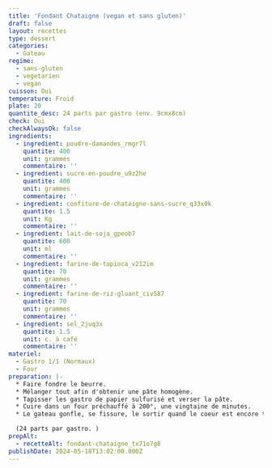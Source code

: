 ```yaml
---
title: 'Fondant Chataigne (vegan et sans gluten)'
draft: false
layout: recettes
type: dessert
categories:
  - Gateau
regime:
  - sans-gluten
  - vegetarien
  - vegan
cuisson: Oui
temperature: Froid
plate: 20
quantite_desc: 24 parts par gastro (env. 9cmx8cm)
check: Oui
checkAlwaysOk: false
ingredients:
  - ingredient: poudre-damandes_rmgr7l
    quantite: 400
    unit: grammes
    commentaire: ''
  - ingredient: sucre-en-poudre_u9z2he
    quantite: 400
    unit: grammes
    commentaire: ''
  - ingredient: confiture-de-chataigne-sans-sucre_q33x0k
    quantite: 1.5
    unit: Kg
    commentaire: ''
  - ingredient: lait-de-soja_gpeob7
    quantite: 600
    unit: ml
    commentaire: ''
  - ingredient: farine-de-tapioca_v212im
    quantite: 70
    unit: grammes
    commentaire: ''
  - ingredient: farine-de-riz-gluant_civ587
    quantite: 70
    unit: grammes
    commentaire: ''
  - ingredient: sel_2juq3x
    quantite: 1.5
    unit: c. à café
    commentaire: ''
materiel:
  - Gastro 1/1 (Normaux)
  - Four
preparation: |-
  * Faire fondre le beurre.
  * Mélanger tout afin d'obtenir une pâte homogène.
  * Tapisser les gastro de papier sulfurisé et verser la pâte.
  * Cuire dans un four préchauffé à 200°, une vingtaine de minutes.
  * Le gateau gonfle, se fissure, le sortir quand le coeur est encore tremblotant, et le laisser refroidir completement avant de faire les parts.

  (24 parts par gastro. )
prepAlt:
  - recetteAlt: fondant-chataigne_tx71o7g8
publishDate: 2024-05-18T13:02:00.000Z
---
```

